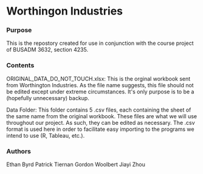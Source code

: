 # Worthingon Industries

### Purpose

This is the repostory created for use in conjunction with the course project of BUSADM 3632, section 4235. 

### Contents

ORIGINAL_DATA_DO_NOT_TOUCH.xlsx:
This is the orginal workbook sent from Worthington Industries. As the file name suggests, this file should not be edited except under extreme circumstances. It's only purpose is to be a (hopefully unnecessary) backup.

Data Folder:
This folder contains 5 .csv files, each containing the sheet of the same name from the original workbook. These files are what we will use throughout our project. As such, they can be edited as necessary. The .csv format is used here in order to facilitate easy importing to the programs we intend to use (R, Tableau, etc.).

### Authors
Ethan Byrd
Patrick Tiernan
Gordon Woolbert
Jiayi Zhou
